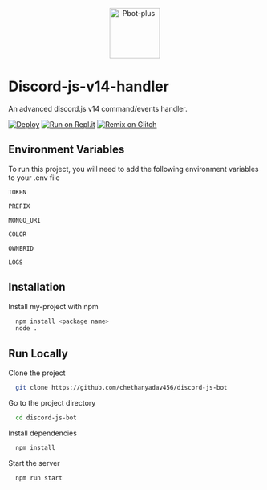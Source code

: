 <p align="center">
  <a href="https://github.com/chethanyadav456/discord-js-v13-handler">
    <img src="https://external-content.duckduckgo.com/iu/?u=https%3A%2F%2Favatars1.githubusercontent.com%2Fu%2F26492485%3Fs%3D280%26v%3D4&f=1&nofb=1" alt="Pbot-plus" width="100" height="100">
  </a>
  
# Discord-js-v14-handler

An advanced discord.js v14 command/events handler.
  
[![Deploy](https://www.herokucdn.com/deploy/button.svg)](https://heroku.com/deploy?template=https://github.com/chethanyadav456/discord-js-bot)
[![Run on Repl.it](https://repl.it/badge/github/chethanyadav456/discord-js-bot)](https://github.com/chethanyadav456/discord-js-bot)
[![Remix on Glitch](https://cdn.glitch.com/2703baf2-b643-4da7-ab91-7ee2a2d00b5b%2Fremix-button.svg)](https://glitch.com/edit/#!/import/github/chethanyadav456/discord-js-bot)

## Environment Variables

To run this project, you will need to add the following environment variables to your .env file

`TOKEN`

`PREFIX`

`MONGO_URI`

`COLOR`

`OWNERID`

`LOGS`

## Installation

Install my-project with npm

```bash
  npm install <package name>
  node .
```
    
## Run Locally

Clone the project

```bash
  git clone https://github.com/chethanyadav456/discord-js-bot
```

Go to the project directory

```bash
  cd discord-js-bot
```

Install dependencies

```bash
  npm install
```

Start the server

```bash
  npm run start 
```


